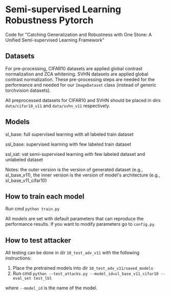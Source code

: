 # Semi-supervised Learning Robustness Pytorch
Code for "Catching Generalization and Robustness with One Stone: A Unified Semi-supervised Learning Framework"

## Datasets

For pre-processing, CIFAR10 datasets are applied global contrast normalization and ZCA whitening. SVHN datasets are applied global contrast normalization. These pre-processing steps are needed for the performance and needed for our `ImageDataset` class (instead of generic torchvision datasets).

All preprocessed datasets for CIFAR10 and SVHN should be placed in dirs `data/cifar10_v11` and `data/svhn_v11` respectively.

## Models

sl_base: full supervised learning with all labeled train dataset 

ssl_base: supervised learning with few labeled train dataset

ssl_vat: vat semi-supervised learning with few labeled dataset and unlabeled dataset

Notes: the outer version is the version of generated dataset (e.g., sl_base_v11), the inner version is the version of model's architecture (e.g., sl_base_v11_cifar10)

## How to train each model

Run cmd `python train.py`

All models are set with default parameters that can reproduce the performance results. If you want to modify parameters go to `config.py`.

## How to test attacker

All testing can be done in dir `10_test_adv_v11` with the following instructions:

1. Place the pretrained models into dir `10_test_adv_v11/saved_models`
2. Run cmd `python --test_attacks.py --model_id=sl_base_v11_cifar10 --eval_set test_lbl`

where `--model_id` is the name of the model.
